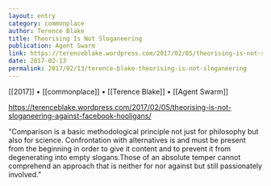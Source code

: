 ```yaml
---
layout: entry
category: commonplace
author: Terence Blake
title: Theorising Is Not Sloganeering
publication: Agent Swarm
link: https://terenceblake.wordpress.com/2017/02/05/theorising-is-not-sloganeering-against-facebook-hooligans/
date: 2017-02-13
permalink: 2017/02/13/terence-blake-theorising-is-not-sloganeering
---
```


[[2017]] • [[commonplace]] • [[Terence Blake]] • [[Agent Swarm]] 

https://terenceblake.wordpress.com/2017/02/05/theorising-is-not-sloganeering-against-facebook-hooligans/

“Comparison is a basic methodological principle not just for philosophy but also for science. Confrontation with alternatives is and must be present from the beginning in order to give it content and to prevent it from degenerating into empty slogans.Those of an absolute temper cannot comprehend an approach that is neither for nor against but still passionately involved.”

